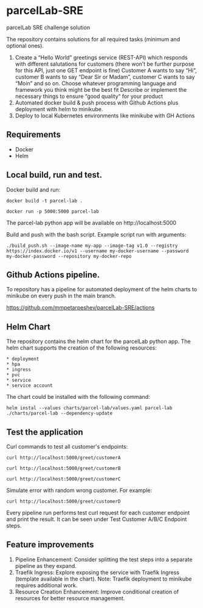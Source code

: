# parcelLab-SRE
parcelLab SRE challenge solution

The repository contains solutions for all required tasks (minimum and optional ones).  

1. Create a “Hello World” greetings service (REST-API) which responds with different salutations for customers (there won’t be further purpose for this API, just one GET endpoint is fine)
   Customer A wants to say “Hi”, customer B wants to say “Dear Sir or Madam”, customer C wants to say “Moin” and so on.
   Choose whatever programming language and framework you think might be the best fit
   Describe or implement the necessary things to ensure “good quality“ for your product
2. Automated docker build & push process with Github Actions plus deployment with helm to minikube.  
3. Deploy to local Kubernetes environments like minikube with GH Actions

## Requirements
- Docker
- Helm

## Local build, run and test.

Docker build and run:

```
docker build -t parcel-lab .
```

```
docker run -p 5000:5000 parcel-lab
```

The parcel-lab python app will be available on http://localhost:5000

Build and push with the bash script. Example script run with arguments:

```
./build_push.sh --image-name my-app --image-tag v1.0 --registry https://index.docker.io/v1 --username my-docker-username --password my-docker-password --repository my-docker-repo
```

## Github Actions pipeline.

To repository has a pipeline for automated deployment of the helm charts to minikube on every push in the main branch.  

https://github.com/mmpetarpeshev/parcelLab-SRE/actions

## Helm Chart

The repository contains the helm chart for the parcelLab python app.
The helm chart supports the creation of the following  resources:

    * deployment  
    * hpa  
    * ingress  
    * pvc  
    * service  
    * service account  

The chart could be installed with the following command:

```
helm instal --values charts/parcel-lab/values.yaml parcel-lab ./charts/parcel-lab --dependency-update
```
## Test the application

Curl commands to test all customer's endpoints:

```
curl http://localhost:5000/greet/customerA
```

```
curl http://localhost:5000/greet/customerB
```

```
curl http://localhost:5000/greet/customerC
```

Simulate error with random wrong customer. For example:

```
curl http://localhost:5000/greet/customerD
```

Every pipeline run performs test curl request for each customer endpoint and print the result.
It can be seen under Test Customer A/B/C Endpoint steps.

## Feature improvements
1. Pipeline Enhancement: Consider splitting the test steps into a separate pipeline as they expand.
2. Traefik Ingress: Explore exposing the service with Traefik Ingress (template available in the chart).
   Note: Traefik deployment to minikube requires additional work.
3. Resource Creation Enhancement: Improve conditional creation of resources for better resource management.
